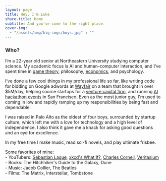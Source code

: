```yaml
---
layout: page
title: Hey, I'm Luke
share-title: Home
subtitle: And you've come to the right place.
cover-img:
  - "/assets/img/big-imgs/boys.jpg" : ""
---
```

### Who?

I’m a 22-year old senior at Northeastern University studying computer science.  My academic focus is AI and human-computer interaction, and I’ve spent time in <a href="/pages/dtrd">game theory</a>, philosophy, <a href="/pages/forex">economics</a>, and psychology. 

I’ve done a few cool things in my professional life so far, like writing code for bidding on Google adwords at <a href="/pages/wayfair">Wayfair</a> on a team that brought in over $5M/day, helping source startups for a <a href="/pages/boom">venture capital firm</a>, and running <a href="/pages/ollms">AI hackathon events</a> in San Francisco. Even as the most junior guy, I'm used to coming in low and rapidly ramping up my responsibilities by being fast and dependable.

I was raised in Palo Alto as the oldest of four boys, surrounded by startup culture, which left me with a love for technology and a high level of independence. I also think it gave me a knack for asking good questions and an eye for excellence. 

In my free time I make music, read sci-fi novels, and play ultimate frisbee. 

<div class="favorite-list">
  <span>Some favorites of mine:</span><br>
  <span>- YouTubers: <a href="https://www.youtube.com/c/SebastianLague" target=_blank>Sebastian Lague</a>, <a href="https://www.youtube.com/@xkcd_whatif" target=_blank>xkcd's What If?</a>, <a href="https://www.youtube.com/@CharlesCornellStudios" target=_blank>Charles Cornell</a>, <a href="https://www.youtube.com/@veritasium" target=_blank>Veritasium</a></span><br>
  <span>- Books: The Hitchhiker's Guide to the Galaxy, Dune</span><br>
  <span>- Music: Jacob Collier, The Beatles</span><br>
  <span>- Films: The Matrix, Interstellar, Tombstone</span>
</div>

